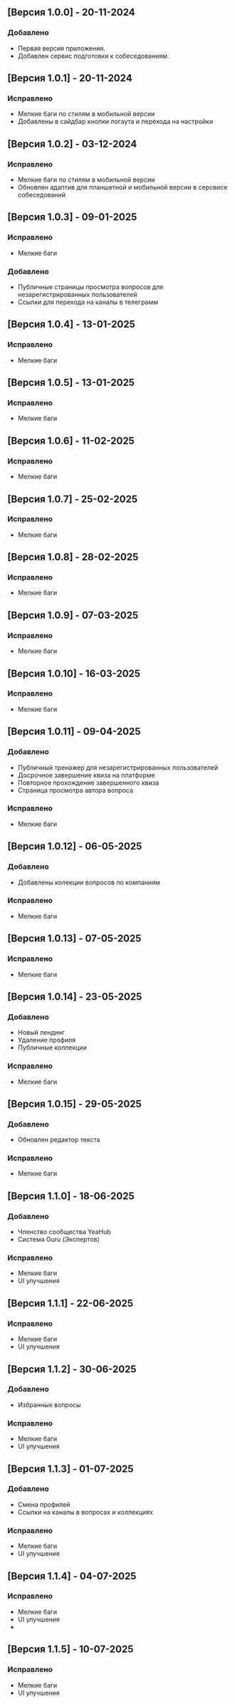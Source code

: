 ## [Версия 1.0.0] - 20-11-2024

### Добавлено

- Первая версия приложения.
- Добавлен сервис подготовки к собеседованиям.

## [Версия 1.0.1] - 20-11-2024

### Исправлено

- Мелкие баги по стилям в мобильной версии
- Добавлены в сайдбар кнопки логаута и перехода на настройки

## [Версия 1.0.2] - 03-12-2024

### Исправлено

- Мелкие баги по стилям в мобильной версии
- Обновлен адаптив для планшетной и мобильной версии в серсвисе собеседований

## [Версия 1.0.3] - 09-01-2025

### Исправлено

- Мелкие баги

### Добавлено

- Публичные страницы просмотра вопросов для незарегистрированных пользователей
- Ссылки для перехода на каналы в телеграмм

## [Версия 1.0.4] - 13-01-2025

### Исправлено

- Мелкие баги

## [Версия 1.0.5] - 13-01-2025

### Исправлено

- Мелкие баги

## [Версия 1.0.6] - 11-02-2025

### Исправлено

- Мелкие баги

## [Версия 1.0.7] - 25-02-2025

### Исправлено

- Мелкие баги

## [Версия 1.0.8] - 28-02-2025

### Исправлено

- Мелкие баги

## [Версия 1.0.9] - 07-03-2025

### Исправлено

- Мелкие баги

## [Версия 1.0.10] - 16-03-2025

### Исправлено

- Мелкие баги

## [Версия 1.0.11] - 09-04-2025

### Добавлено

- Публичный тренажер для незарегистрированных пользователей
- Досрочное завершение квиза на платформе
- Повторное прохождение завершенного квиза
- Страница просмотра автора вопроса

### Исправлено

- Мелкие баги

## [Версия 1.0.12] - 06-05-2025

### Добавлено

- Добавлены колекции вопросов по компаниям

### Исправлено

- Мелкие баги

## [Версия 1.0.13] - 07-05-2025

### Исправлено

- Мелкие баги

## [Версия 1.0.14] - 23-05-2025

### Добавлено

- Новый лендинг
- Удаление профиля
- Публичные коллекции

### Исправлено

- Мелкие баги

## [Версия 1.0.15] - 29-05-2025

### Добавлено

- Обновлен редактор текста

### Исправлено

- Мелкие баги

## [Версия 1.1.0] - 18-06-2025

### Добавлено

- Членство сообщества YeaHub
- Система Guru (Экспертов)

### Исправлено

- Мелкие баги
- UI улучшения

## [Версия 1.1.1] - 22-06-2025

### Исправлено

- Мелкие баги
- UI улучшения

## [Версия 1.1.2] - 30-06-2025

### Добавлено

- Избранные вопросы

### Исправлено

- Мелкие баги
- UI улучшения

## [Версия 1.1.3] - 01-07-2025

### Добавлено

- Смена профилей
- Ссылки на каналы в вопросах и коллекциях

### Исправлено

- Мелкие баги
- UI улучшения

## [Версия 1.1.4] - 04-07-2025

### Исправлено

- Мелкие баги
- UI улучшения
- 
## [Версия 1.1.5] - 10-07-2025

### Исправлено

- Мелкие баги
- UI улучшения